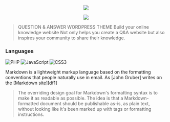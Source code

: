 <p align="center">
  <a href="https://qaengine.enginethemes.com">
    <img src="https://www.enginethemes.com/wp-content/themes/et_home_new/img/logo-text.png" />
  </a>
</p>
<p align="center">
  <a href="https://skillicons.dev">
    <img src="https://skillicons.dev/icons?i=php,js,css" />
  </a>
</p>

>QUESTION & ANSWER WORDPRESS THEME
>Build your online knowledge website
>Not only helps you create a Q&A website but also inspires your community to share their knowledge.

### Languages
![PHP](https://img.shields.io/badge/php%23777BB4.svg?style=for-the-badge&logo=php&logoColor=white)
![JavaScript](https://img.shields.io/badge/javascript-%23323330.svg?style=for-the-badge&logo=javascript&logoColor=%23F7DF1E)
![CSS3](https://img.shields.io/badge/css3-%231572B6.svg?style=for-the-badge&logo=css3&logoColor=white)

Markdown is a lightweight markup language based on the formatting conventions
that people naturally use in email.
As [John Gruber] writes on the [Markdown site][df1]

> The overriding design goal for Markdown's
> formatting syntax is to make it as readable
> as possible. The idea is that a
> Markdown-formatted document should be
> publishable as-is, as plain text, without
> looking like it's been marked up with tags
> or formatting instructions.
